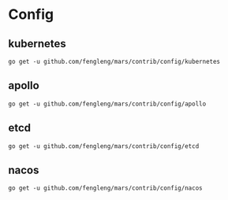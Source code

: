 # Config

## kubernetes

```shell
go get -u github.com/fengleng/mars/contrib/config/kubernetes
```

## apollo

```shell
go get -u github.com/fengleng/mars/contrib/config/apollo
```

## etcd

```shell
go get -u github.com/fengleng/mars/contrib/config/etcd
```

## nacos

```shell
go get -u github.com/fengleng/mars/contrib/config/nacos
```